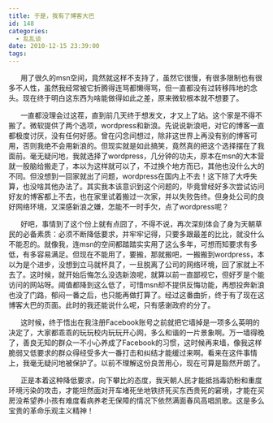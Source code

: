 ```yaml
---
title: 于是，我有了博客大巴
id: 148
categories:
  - 乱乱谈
date: 2010-12-15 23:39:00
tags:
---
```


&nbsp;&nbsp;&nbsp;&nbsp;&nbsp; 用了很久的msn空间，竟然就这样不支持了，虽然它很慢，有很多限制也有很多不人性，虽然我经常被它折腾得连骂都懒得骂，但一直都没有过转移阵地的念头。现在终于明白这东西为啥能做得如此之差，原来微软根本就不想要了。

&nbsp;&nbsp;&nbsp;&nbsp;&nbsp; 一直都没理会过这茬，直到前几天终于想发文，才又上了站。这个家是不得不搬了。微软提供了两个选项，wordpress和新浪。先说说新浪吧，对它的博客一直都极度讨厌，没有任何好感。曾在闪念间想过，除非这世界上再没有别的博客可用，否则我绝不会用新浪的。但现实就是如此搞笑，竟然真的把这个选择摆在了我面前。毫无疑问地，我就选择了wordpress，几分钟的功夫，原本在msn的大本营就一股脑给搬走了，本以为这样就可以了，不过换个地方而已，其他也没什么大的不同。但没想到一回家就出了问题，wordpress在国内上不去！这下除了大呼失算，也没啥其他办法了。其实我本该意识到这个问题的，毕竟曾经好多次尝试访问好友的博客都上不去，也在家里试着搬过一次家，并以失败告终。但身处公司的良好网络环境，又深感新浪之嫌，怎能不一时手欠，点了wordpress呢？

&nbsp;&nbsp;&nbsp;&nbsp;&nbsp; 好吧，事情到了这个份上就有点囧了，不得不说，再次深刻体会了身为天朝草民的必备素质：必须不断降低要求，并牢牢记得，只要多跟最差的比比，就没什么不能忍的。就像我，连msn的空间都踏踏实实用了这么多年，可想而知要求有多低，有多容易满足。但现在不能用了，要搬，那就搬吧，一搬搬到wordpress，本以为是个进步，没想到立马就杯具了，一旦脱离了公司的网络环境，回了家就上不去了。这时候，就开始后悔怎么没选新浪呢，就算以前一直鄙视它，但好歹是个能访问的网站呀。阈值都降到这么低了，可惜msn却不提供反悔功能，再想投奔新浪也没了门路，郁闷一番之后，也只能再做打算了。经过这番曲折，终于有了现在这博客大巴的页面。此时的我还能说什么呢，只有感谢政府的分了。

&nbsp;&nbsp;&nbsp;&nbsp;&nbsp; 这时候，终于悟出在我注册Facebook账号之前就把它墙掉是一项多么英明的决定了，大家都乖乖的玩玩校内玩玩开心网，多么和谐的一片景象啊。万一墙得晚了，善良无知的群众一不小心养成了Facebook的习惯，这时候再来墙，像我这样脆弱又低要求的群众得经受多大一番打击和纠结才能缓过来啊。看来在这件事情上，我毫无疑问地被保护了。以前不理解这份良苦用心，现在可算是豁然开朗了。

&nbsp;&nbsp;&nbsp;&nbsp;&nbsp; 正是本着这种降低要求，向下攀比的态度，我天朝人民才能抵挡毒奶粉和重度环境污染的攻击，才能坦然面对开车堵死坐地铁挤死买东西贵死的窘境，才能在买房没希望养小孩有难度看病养老无保障的情况下依然满面春风高唱凯歌。这是多么宝贵的革命乐观主义精神！
